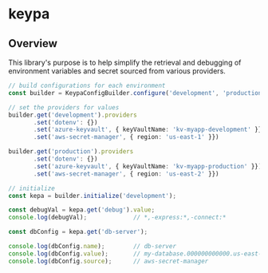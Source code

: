 # keypa

## Overview

This library's purpose is to help simplify the retrieval and debugging of environment variables and secret sourced from various providers.

```typescript
// build configurations for each environment
const builder = KeypaConfigBuilder.configure('development', 'production');

// set the providers for values
builder.get('development').providers
       .set('dotenv': {})
       .set('azure-keyvault', { keyVaultName: 'kv-myapp-development' }})
       .set('aws-secret-manager', { region: 'us-east-1' }})

builder.get('production').providers
       .set('dotenv': {})
       .set('azure-keyvault', { keyVaultName: 'kv-myapp-production' }})
       .set('aws-secret-manager', { region: 'us-east-2' }})

// initialize 
const kepa = builder.initialize('development');

const debugVal = kepa.get('debug').value;  
console.log(debugVal);             // *,-express:*,-connect:*

const dbConfig = kepa.get('db-server');

console.log(dbConfig.name);        // db-server
console.log(dbConfig.value);       // my-database.000000000000.us-east-1.rds.amazonaws.com
console.log(dbConfig.source);      // aws-secret-manager

```
